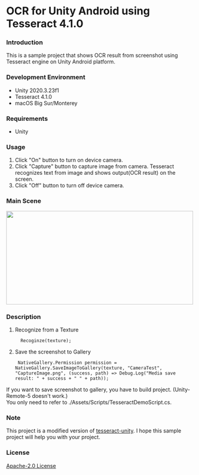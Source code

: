# OCR for Unity Android using Tesseract 4.1.0

### Introduction
This is a sample project that shows OCR result from screenshot using Tesseract engine on Unity Android platform.

### Development Environment
- Unity 2020.3.23f1
- Tesseract 4.1.0
- macOS Big Sur/Monterey

### Requirements
- Unity
  
### Usage
1. Click "On" button to turn on device camera.
2. Click "Capture" button to capture image from camera. Tesseract recognizes text from image and shows output(OCR result) on the screen.
3. Click "Off" button to turn off device camera.

### Main Scene
<img src="https://user-images.githubusercontent.com/48341349/151914273-c7011733-7e4c-4944-aab8-2ba967917e63.jpg" width="500" height="250">

### Description
1. Recognize from a Texture 
   ```
     Recoginze(texture);
   ```

2. Save the screenshot to Gallery
   ```
    NativeGallery.Permission permission = NativeGallery.SaveImageToGallery(texture, "CameraTest", "CaptureImage.png", (success, path) => Debug.Log("Media save result: " + success + " " + path));
   ```
If you want to save screenshot to gallery, you have to build project. (Unity-Remote-5 doesn't work.)      
You only need to refer to ./Assets/Scripts/TesseractDemoScript.cs.


### Note
This project is a modified version of [tesseract-unity](https://github.com/Neelarghya/tesseract-unity).
I hope this sample project will help you with your project.


### License
[Apache-2.0 License](./LICENSE)
